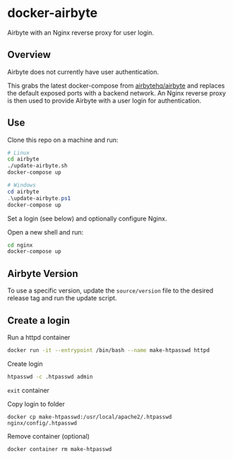 # docker-airbyte

Airbyte with an Nginx reverse proxy for user login.

## Overview
Airbyte does not currently have user authentication.

This grabs the latest docker-compose from [airbytehq/airbyte](https://github.com/airbytehq/airbyte) and replaces the default exposed ports with a backend network. An Nginx reverse proxy is then used to provide Airbyte with a user login for authentication.

## Use

Clone this repo on a machine and run:
```sh
# Linux
cd airbyte
./update-airbyte.sh
docker-compose up
```
```ps1
# Windows
cd airbyte
.\update-airbyte.ps1
docker-compose up
```

Set a login (see below) and optionally configure Nginx.

Open a new shell and run:
```sh
cd nginx
docker-compose up
```

## Airbyte Version
To use a specific version, update the `source/version` file to the desired release tag and run the update script.

## Create a login

Run a httpd container
``` sh
docker run -it --entrypoint /bin/bash --name make-htpasswd httpd
```

Create login

``` sh
htpasswd -c .htpasswd admin
```

`exit` container

Copy login to  folder
```
docker cp make-htpasswd:/usr/local/apache2/.htpasswd nginx/config/.htpasswd
```

Remove container (optional)
```sh
docker container rm make-htpasswd
```
